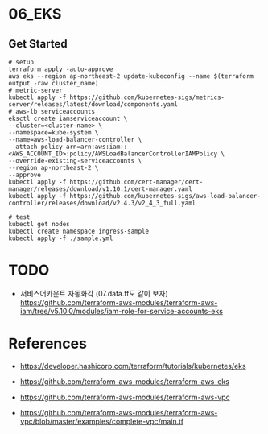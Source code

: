 # 06_EKS

## Get Started

```shell
# setup
terraform apply -auto-approve
aws eks --region ap-northeast-2 update-kubeconfig --name $(terraform output -raw cluster_name)
# metric-server
kubectl apply -f https://github.com/kubernetes-sigs/metrics-server/releases/latest/download/components.yaml
# aws-lb serviceaccounts
eksctl create iamserviceaccount \
--cluster=<cluster-name> \
--namespace=kube-system \
--name=aws-load-balancer-controller \
--attach-policy-arn=arn:aws:iam::<AWS_ACCOUNT_ID>:policy/AWSLoadBalancerControllerIAMPolicy \
--override-existing-serviceaccounts \
--region ap-northeast-2 \
--approve
kubectl apply -f https://github.com/cert-manager/cert-manager/releases/download/v1.10.1/cert-manager.yaml
kubectl apply -f https://github.com/kubernetes-sigs/aws-load-balancer-controller/releases/download/v2.4.3/v2_4_3_full.yaml

# test 
kubectl get nodes
kubectl create namespace ingress-sample
kubectl apply -f ./sample.yml
```
# TODO
- 서비스어카운트 자동화각 (07.data.tf도 같이 보자)
https://github.com/terraform-aws-modules/terraform-aws-iam/tree/v5.10.0/modules/iam-role-for-service-accounts-eks


# References

- https://developer.hashicorp.com/terraform/tutorials/kubernetes/eks
- https://github.com/terraform-aws-modules/terraform-aws-eks

- https://github.com/terraform-aws-modules/terraform-aws-vpc
- https://github.com/terraform-aws-modules/terraform-aws-vpc/blob/master/examples/complete-vpc/main.tf